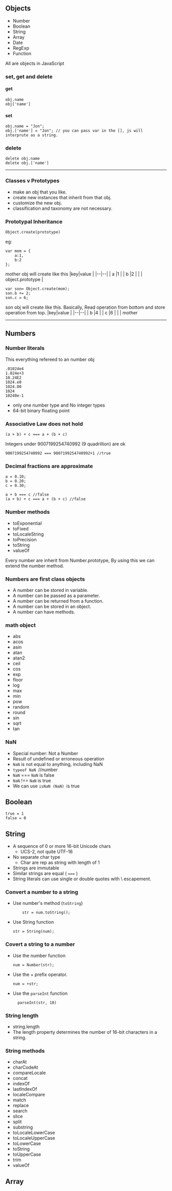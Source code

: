 ## Objects

- Number
- Boolean
- String
- Array
- Date
- RegExp
- Function

All are objects in JavaScript

### set, get and delete

#### get
	
	obj.name
	obj['name']
	
#### set

	obj.name = "Jon";
	obj.['name'] = "Jon"; // you can pass var in the [], js will interprute as a string.

### delete
	
	delete obj.name
	delete obj.['name']


---

### Classes v Prototypes

- make an obj that you like.
- create new instances that inherit from that obj.
- customize the new obj.
- classification and taxonomy are not necessary.


### Prototypal Inheritance

	Object.create(prototype)

eg:

	var mom = {
		a:1,
		b:2
	};


mother obj will create like this
|key|value  |
|--|--|
| a |1  |
| b |2  |
|  | object.prototype |

	
	var son= Object.create(mom);
	son.b += 2;
	son.c = 6;

son obj will create like this.
Basically, Read operation from bottom and store operation from top.
|key|value  |
|--|--|
| b |4  |
| c |6  |
|  | mother 

---
## Numbers 

### Number literals

This everything refereed to an number obj 	

	.01024e4
	1.024e+3
	10.24E2
	1024.e0
	1024.00
	1024
	10240e-1

-	only one number type and No integer types
- 64-bit binary floating point

### Associative Law does not hold
	(a + b) + c === a + (b + c)
Integers under 9007199254740992 (9 quadrillion) are ok
	
	9007199254740992 === 9007199254740992+1 //true 
	
### Decimal fractions are approximate

	a = 0.10;
	b = 0.20;
	c = 0.30;
	
	a + b === c //false
	(a + b) + c === a + (b + c) //false

### Number methods

- toExponential
- toFixed
- toLocaleString
- toPrecision
- toString
- valueOf
	
Every number are inherit from Number.prototype, By using this we can extend the number method.

### Numbers are first class objects

- A number can be stored in variable.
- A number can be passed as a parameter.
- A number can be returned from a function.
- A number can be stored in an object.
- A number can have methods.

### math object
- abs
- acos
- asin
- atan
- atan2
- ceil
- cos
- exp
- floor
- log
- max
- min
- pow
- random
- round
- sin
- sqrt
- tan

### NaN
 - Special number: Not a Number
 - Result of undefined or erroneous operation
 - `NaN` is not equal to anything, including NaN
 - `typeof NaN `//number
 - `NaN` === `NaN` is false
  - `NaN` !== `NaN` is true
  - We can use `isNaN (NaN) `is true

## Boolean 

	true = 1
	false = 0

## String

- A sequence of 0 or more 16-bit Unicode chars
	-  UCS-2, not quite UTF-16
- No separate char type
	- Char are rep as string with length of 1
- Strings are immutable
- Similar strings are equal ( `===` )
- String literals can use single or double quotes with \ escapement.

### Convert a number to a string

-	Use number's method (`toString`)

			str = num.toString();
-	Use String function

		str = String(num);

### Covert a string to a number

- Use the number function
	
	  num = Number(str);

- Use the + prefix operator.
	
	  num = +str;
	
- Use the `parseInt` function

    	parseInt(str, 10)

### String length
-	string.length
-	The length property determines the number of 16-bit characters in a string.
 	

### String methods
- charAt
- charCodeAt
- compareLocale
- concat
- indexOf
- lastIndexOf
- localeCompare
- match
- replace
- search
- slice
- split
- substring
- toLocaleLowerCase
- toLocaleUpperCase
- toLowerCase
- toString
- toUpperCase
- trim
- valueOf

## Array


<!--stackedit_data:
eyJoaXN0b3J5IjpbLTQzOTY5MTcwN119
-->